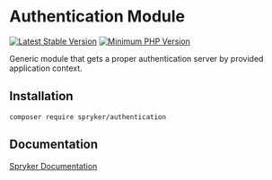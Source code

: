 # Authentication Module
[![Latest Stable Version](https://poser.pugx.org/spryker/authentication/v/stable.svg)](https://packagist.org/packages/spryker/authentication)
[![Minimum PHP Version](https://img.shields.io/badge/php-%3E%3D%207.4-8892BF.svg)](https://php.net/)

Generic module that gets a proper authentication server by provided application context.

## Installation

```
composer require spryker/authentication
```

## Documentation

[Spryker Documentation](https://docs.spryker.com)
